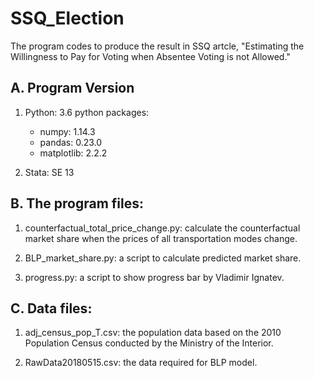 # SSQ_Election
The program codes to produce the result in SSQ artcle,
"Estimating the Willingness to Pay for Voting when Absentee Voting is not Allowed."


## A. Program Version

1. Python: 3.6
  python packages:
    - numpy: 1.14.3
    - pandas: 0.23.0
    - matplotlib: 2.2.2

2. Stata: SE 13

## B. The program files:

1. counterfactual_total_price_change.py: calculate the counterfactual market share when the prices of all transportation modes change.

2. BLP_market_share.py: a script to calculate predicted market share.

3. progress.py: a script to show progress bar by Vladimir Ignatev.

## C. Data files:
1. adj_census_pop_T.csv: the population data based on the 2010 Population Census conducted by the Ministry of the Interior.

2. RawData20180515.csv: the data required for BLP model.

